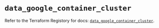 # `data_google_container_cluster`

Refer to the Terraform Registory for docs: [`data_google_container_cluster`](https://registry.terraform.io/providers/hashicorp/google/4.75.1/docs/data-sources/container_cluster).
